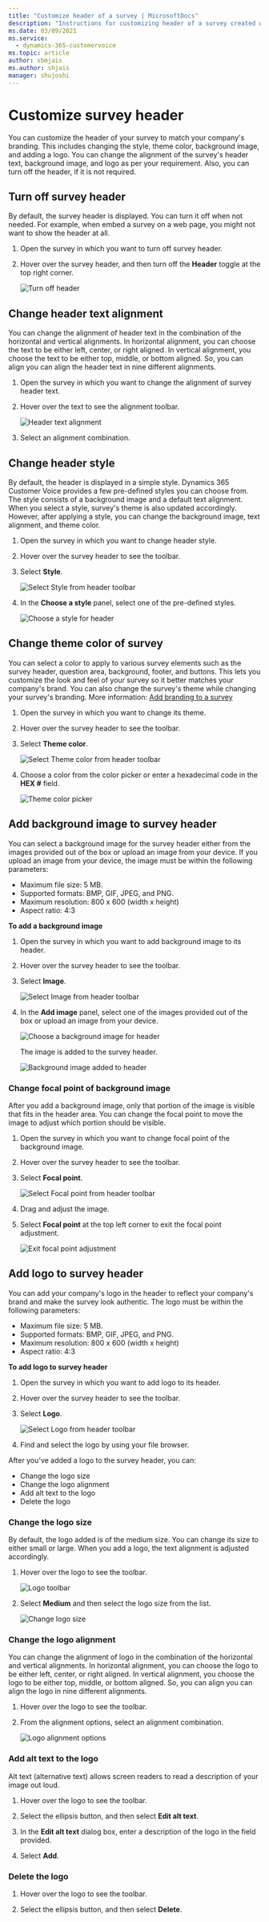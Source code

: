 ```yaml
---
title: "Customize header of a survey | MicrosoftDocs"
description: "Instructions for customizing header of a survey created with Dynamics 365 Customer Voice."
ms.date: 03/09/2021
ms.service: 
  - dynamics-365-customervoice
ms.topic: article
author: sbmjais
ms.author: shjais
manager: shujoshi
---
```


# Customize survey header

You can customize the header of your survey to match your company's branding. This includes changing the style, theme color, background image, and adding a logo. You can change the alignment of the survey's header text, background image, and logo as per your requirement. Also, you can turn off the header, if it is not required.

## Turn off survey header

By default, the survey header is displayed. You can turn it off when not needed. For example, when embed a survey on a web page, you might not want to show the header at all.

1. Open the survey in which you want to turn off survey header.

2. Hover over the survey header, and then turn off the **Header** toggle at the top right corner.

    ![Turn off header](media/header-off-toggle.png "Turn off header")

## Change header text alignment

You can change the alignment of header text in the combination of the horizontal and vertical alignments. In horizontal alignment, you can choose the text to be either left, center, or right aligned. In vertical alignment, you choose the text to be either top, middle, or bottom aligned. So, you can align you can align the header text in nine different alignments.

1. Open the survey in which you want to change the alignment of survey header text.

2. Hover over the text to see the alignment toolbar.

    ![Header text alignment](media/header-text-align.png "Header text alignment")

3. Select an alignment combination.

## Change header style

By default, the header is displayed in a simple style. Dynamics 365 Customer Voice provides a few pre-defined styles you can choose from. The style consists of a background image and a default text alignment. When you select a style, survey's theme is also updated accordingly. However, after applying a style, you can change the background image, text alignment, and theme color.

1. Open the survey in which you want to change header style.

2. Hover over the survey header to see the toolbar.

3. Select **Style**.

    ![Select Style from header toolbar](media/header-style.png "Select Style from header toolbar")

4. In the **Choose a style** panel, select one of the pre-defined styles.

    ![Choose a style for header](media/header-choose-style.png "Choose a style for header")

## Change theme color of survey

You can select a color to apply to various survey elements such as the survey header, question area, background, footer, and buttons. This lets you customize the look and feel of your survey so it better matches your company's brand. You can also change the survey's theme while changing your survey's branding. More information: [Add branding to a survey](survey-branding.md)

1. Open the survey in which you want to change its theme.

2. Hover over the survey header to see the toolbar.

3. Select **Theme color**.

    ![Select Theme color from header toolbar](media/header-theme-color.png "Select Theme color from header toolbar")

4. Choose a color from the color picker or enter a hexadecimal code in the **HEX #** field.

    ![Theme color picker](media/header-theme-color-picker.png "Theme color picker")

## Add background image to survey header

You can select a background image for the survey header either from the images provided out of the box or upload an image from your device. If you upload an image from your device, the image must be within the following parameters:

- Maximum file size: 5 MB. 
- Supported formats: BMP, GIF, JPEG, and PNG.
- Maximum resolution: 800 x 600 (width x height)
- Aspect ratio: 4:3

**To add a background image**

1. Open the survey in which you want to add background image to its header.

2. Hover over the survey header to see the toolbar.

3. Select **Image**.

    ![Select Image from header toolbar](media/header-image.png "Select Image from header toolbar")

4. In the **Add image** panel, select one of the images provided out of the box or upload an image from your device.

    ![Choose a background image for header](media/header-choose-image.png "Choose a background image for header")

    The image is added to the survey header.

    ![Background image added to header](media/header-background-image.png "Background image added to header")

### Change focal point of background image

After you add a background image, only that portion of the image is visible that fits in the header area. You can change the focal point to move the image to adjust which portion should be visible.

1. Open the survey in which you want to change focal point of the background image.

2. Hover over the survey header to see the toolbar.

3. Select **Focal point**.

    ![Select Focal point from header toolbar](media/header-focal-point.png "Select Focal point from header toolbar")

4. Drag and adjust the image.

5. Select **Focal point** at the top left corner to exit the focal point adjustment.

    ![Exit focal point adjustment](media/header-focal-point-exit.png "Exit focal point adjustment")

## Add logo to survey header

You can add your company's logo in the header to reflect your company's brand and make the survey look authentic. The logo must be within the following parameters:

- Maximum file size: 5 MB. 
- Supported formats: BMP, GIF, JPEG, and PNG.
- Maximum resolution: 800 x 600 (width x height)
- Aspect ratio: 4:3

**To add logo to survey header**

1. Open the survey in which you want to add logo to its header.

2. Hover over the survey header to see the toolbar.

3. Select **Logo**.

   ![Select Logo from header toolbar](media/header-logo.png "Select Logo from header toolbar")

4. Find and select the logo by using your file browser.

After you've added a logo to the survey header, you can:

- Change the logo size
- Change the logo alignment
- Add alt text to the logo
- Delete the logo

### Change the logo size

By default, the logo added is of the medium size. You can change its size to either small or large. When you add a logo, the text alignment is adjusted accordingly.

1. Hover over the logo to see the toolbar.

    ![Logo toolbar](media/logo-toolbar.png "Logo toolbar")

2. Select **Medium** and then select the logo size from the list.

    ![Change logo size](media/logo-size-change.png "Change logo size")

### Change the logo alignment

You can change the alignment of logo in the combination of the horizontal and vertical alignments. In horizontal alignment, you can choose the logo to be either left, center, or right aligned. In vertical alignment, you choose the logo to be either top, middle, or bottom aligned. So, you can align you can align the logo in nine different alignments.

1. Hover over the logo to see the toolbar.

2. From the alignment options, select an alignment combination.

    ![Logo alignment options](media/logo-alignment.png "Logo alignment options")

### Add alt text to the logo

Alt text (alternative text) allows screen readers to read a description of your image out loud.

1. Hover over the logo to see the toolbar.

2. Select the ellipsis button, and then select **Edit alt text**.

3. In the **Edit alt text** dialog box, enter a description of the logo in the field provided.

4. Select **Add**.

### Delete the logo

1. Hover over the logo to see the toolbar.

2. Select the ellipsis button, and then select **Delete**.

